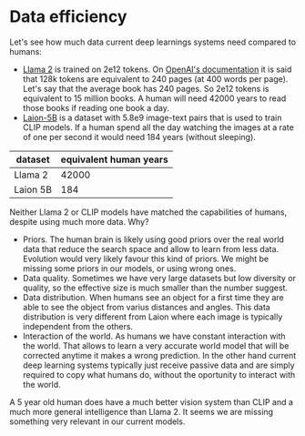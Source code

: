 # Data efficiency

Let's see how much data current deep learnings systems need compared to humans:

- [Llama 2](https://ai.meta.com/resources/models-and-libraries/llama/) is trained on 2e12 tokens. On [OpenAI's documentation](https://www.datacamp.com/blog/gpt4-turbo#:~:text=GPT%2D4%20has%20a%20maximum,MISTRAL%2D7b%2D128k%20model.) it is said that 128k tokens are equivalent to 240 pages (at 400 words per page). Let's say that the average book has 240 pages. So 2e12 tokens is equivalent to 15 million books. A human will need 42000 years to read those books if reading one book a day.
- [Laion-5B](https://laion.ai/blog/laion-5b/) is a dataset with 5.8e9 image-text pairs that is used to train CLIP models. If a human spend all the day watching the images at a rate of one per second it would need 184 years (without sleeping).

| dataset  | equivalent human years |
|----------|------------------------|
| Llama 2  | 42000                  |
| Laion 5B | 184                    |

Neither Llama 2 or CLIP models have matched the capabilities of humans, despite using much more data. Why?

- Priors. The human brain is likely using good priors over the real world data that reduce the search space and allow to learn from less data. Evolution would very likely favour this kind of priors. We might be missing some priors in our models, or using wrong ones.
- Data quality. Sometimes we have very large datasets but low diversity or quality, so the effective size is much smaller than the number suggest.
- Data distribution. When humans see an object for a first time they are able to see the object from varius distances and angles. This data distribution is very different from Laion where each image is typically independent from the others.
- Interaction of the world. As humans we have constant interaction with the world. That allows to learn a very accurate world model that will be corrected anytime it makes a wrong prediction. In the other hand current deep learning systems typically just receive passive data and are simply required to copy what humans do, without the oportunity to interact with the world.
 
A 5 year old human does have a much better vision system than CLIP and a much more general intelligence than Llama 2. It seems we are missing something very relevant in our current models.
